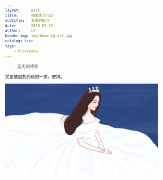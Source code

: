 ```yaml
---
layout:     post
title:      插画练习(12)
subtitle:   本周的练习
date:       2020-07-19
author:     LY
header-img: img/home-bg-art.jpg
catalog: true
tags:
    - Procreate
---
```


> 这周的博客

又是被朋友约稿的一周，安排。

![](/img/2020071901.png)




